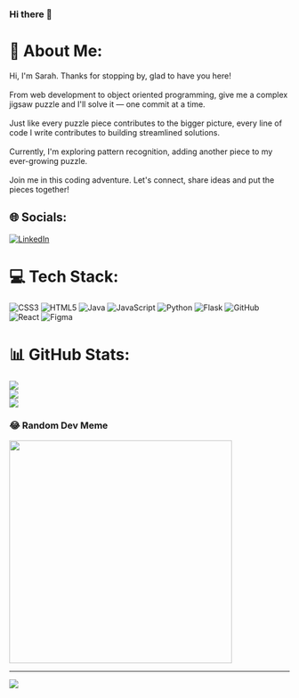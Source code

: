 ### Hi there 👋

# 💫 About Me:
Hi, I'm Sarah. Thanks for stopping by, glad to have you here!<br><br>From web development to object oriented programming, give me a complex jigsaw puzzle and I'll solve it — one commit at a time.<br><br>Just like every puzzle piece contributes to the bigger picture, every line of code I write contributes to building streamlined solutions.<br><br>Currently, I'm exploring pattern recognition, adding another piece to my ever-growing puzzle.<br><br>Join me in this coding adventure. Let's connect, share ideas and put the pieces together!<br>


## 🌐 Socials:
[![LinkedIn](https://img.shields.io/badge/LinkedIn-%230077B5.svg?logo=linkedin&logoColor=white)](https://linkedin.com/in/sarahabellard) 

# 💻 Tech Stack:
![CSS3](https://img.shields.io/badge/css3-%231572B6.svg?style=for-the-badge&logo=css3&logoColor=white) ![HTML5](https://img.shields.io/badge/html5-%23E34F26.svg?style=for-the-badge&logo=html5&logoColor=white) ![Java](https://img.shields.io/badge/java-%23ED8B00.svg?style=for-the-badge&logo=java&logoColor=white) ![JavaScript](https://img.shields.io/badge/javascript-%23323330.svg?style=for-the-badge&logo=javascript&logoColor=%23F7DF1E) ![Python](https://img.shields.io/badge/python-3670A0?style=for-the-badge&logo=python&logoColor=ffdd54) ![Flask](https://img.shields.io/badge/flask-%23000.svg?style=for-the-badge&logo=flask&logoColor=white) ![GitHub](https://img.shields.io/badge/GitHub-%23121011.svg?style=for-the-badge&logo=github&logoColor=white) ![React](https://img.shields.io/badge/react-%2320232a.svg?style=for-the-badge&logo=react&logoColor=%2361DAFB) 	![Figma](https://img.shields.io/badge/figma-%23F24E1E.svg?style=for-the-badge&logo=figma&logoColor=white)
# 📊 GitHub Stats:
![](https://github-readme-stats.vercel.app/api?username=sarahabellard&theme=nightowl&hide_border=false&include_all_commits=false&count_private=false)<br/>
![](https://github-readme-streak-stats.herokuapp.com/?user=sarahabellard&theme=nightowl&hide_border=false)<br/>
![](https://github-readme-stats.vercel.app/api/top-langs/?username=sarahabellard&theme=nightowl&hide_border=false&include_all_commits=false&count_private=false&layout=compact)

### 😂 Random Dev Meme
<img src='https://randommeme-five.vercel.app/' style="height: 400px;"/>

---
[![](https://visitcount.itsvg.in/api?id=sarahabellard&icon=0&color=0)](https://visitcount.itsvg.in)

